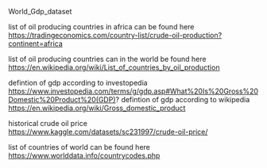 World_Gdp_dataset

list of oil producing countries in africa can be found here https://tradingeconomics.com/country-list/crude-oil-production?continent=africa

list of oil producing countries can in the world be found here https://en.wikipedia.org/wiki/List_of_countries_by_oil_production

defintion of gdp according to investopedia https://www.investopedia.com/terms/g/gdp.asp#What%20Is%20Gross%20Domestic%20Product%20(GDP)? 
defintion of gdp according to wikipedia https://en.wikipedia.org/wiki/Gross_domestic_product

historical crude oil price https://www.kaggle.com/datasets/sc231997/crude-oil-price/

list of countries of world can be found here https://www.worlddata.info/countrycodes.php